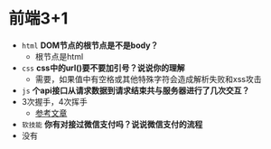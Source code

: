# 前端3+1
- `html` **DOM节点的根节点是不是body？**
  - 根节点是html
- `css` **css中的url()要不要加引号？说说你的理解**
  - 需要，如果值中有空格或其他特殊字符会造成解析失败和xss攻击
- `js` **个api接口从请求数据到请求结束共与服务器进行了几次交互？**
- 3次握手，4次挥手
  - [参考文章](https://blog.csdn.net/qq_38950316/article/details/81087809)
- `软技能` **你有对接过微信支付吗？说说微信支付的流程**
- 没有